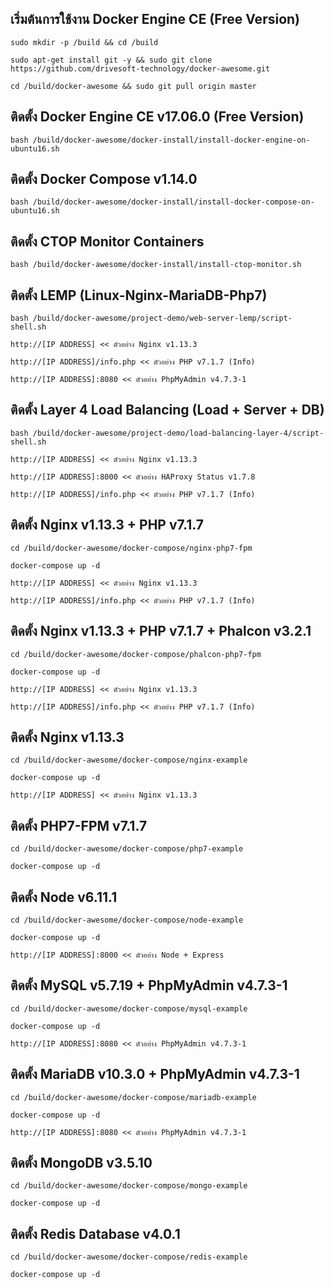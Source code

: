 เริ่มต้นการใช้งาน Docker Engine CE (Free Version)
---------------------------------------------------

```
sudo mkdir -p /build && cd /build

sudo apt-get install git -y && sudo git clone https://github.com/drivesoft-technology/docker-awesome.git

cd /build/docker-awesome && sudo git pull origin master
```


ติดตั้ง Docker Engine CE v17.06.0 (Free Version)
---------------------------------------------------

```
bash /build/docker-awesome/docker-install/install-docker-engine-on-ubuntu16.sh
```


ติดตั้ง Docker Compose v1.14.0
---------------------------------------------------

```
bash /build/docker-awesome/docker-install/install-docker-compose-on-ubuntu16.sh
```


ติดตั้ง CTOP Monitor Containers
---------------------------------------------------

```
bash /build/docker-awesome/docker-install/install-ctop-monitor.sh
```


ติดตั้ง LEMP (Linux-Nginx-MariaDB-Php7)
---------------------------------------------------

```
bash /build/docker-awesome/project-demo/web-server-lemp/script-shell.sh
```

```
http://[IP ADDRESS] << ตัวอย่าง Nginx v1.13.3

http://[IP ADDRESS]/info.php << ตัวอย่าง PHP v7.1.7 (Info) 

http://[IP ADDRESS]:8080 << ตัวอย่าง PhpMyAdmin v4.7.3-1
```



ติดตั้ง Layer 4 Load Balancing (Load + Server + DB)
---------------------------------------------------

```
bash /build/docker-awesome/project-demo/load-balancing-layer-4/script-shell.sh
```

```
http://[IP ADDRESS] << ตัวอย่าง Nginx v1.13.3

http://[IP ADDRESS]:8000 << ตัวอย่าง HAProxy Status v1.7.8

http://[IP ADDRESS]/info.php << ตัวอย่าง PHP v7.1.7 (Info) 
```


ติดตั้ง Nginx v1.13.3 + PHP v7.1.7
---------------------------------------------------

```
cd /build/docker-awesome/docker-compose/nginx-php7-fpm

docker-compose up -d
```

```
http://[IP ADDRESS] << ตัวอย่าง Nginx v1.13.3

http://[IP ADDRESS]/info.php << ตัวอย่าง PHP v7.1.7 (Info) 
```


ติดตั้ง Nginx v1.13.3 + PHP v7.1.7 + Phalcon v3.2.1
---------------------------------------------------

```
cd /build/docker-awesome/docker-compose/phalcon-php7-fpm

docker-compose up -d
```

```
http://[IP ADDRESS] << ตัวอย่าง Nginx v1.13.3

http://[IP ADDRESS]/info.php << ตัวอย่าง PHP v7.1.7 (Info) 
```


ติดตั้ง Nginx v1.13.3
---------------------------------------------------

```
cd /build/docker-awesome/docker-compose/nginx-example

docker-compose up -d
```

```
http://[IP ADDRESS] << ตัวอย่าง Nginx v1.13.3
```


ติดตั้ง PHP7-FPM v7.1.7
---------------------------------------------------

```
cd /build/docker-awesome/docker-compose/php7-example

docker-compose up -d
```


ติดตั้ง Node v6.11.1
---------------------------------------------------

```
cd /build/docker-awesome/docker-compose/node-example

docker-compose up -d
```

```
http://[IP ADDRESS]:8000 << ตัวอย่าง Node + Express
```


ติดตั้ง MySQL v5.7.19 + PhpMyAdmin v4.7.3-1
---------------------------------------------------

```
cd /build/docker-awesome/docker-compose/mysql-example

docker-compose up -d
```

```
http://[IP ADDRESS]:8080 << ตัวอย่าง PhpMyAdmin v4.7.3-1
```


ติดตั้ง MariaDB v10.3.0 + PhpMyAdmin v4.7.3-1
---------------------------------------------------

```
cd /build/docker-awesome/docker-compose/mariadb-example

docker-compose up -d
```

```
http://[IP ADDRESS]:8080 << ตัวอย่าง PhpMyAdmin v4.7.3-1
```


ติดตั้ง MongoDB v3.5.10
---------------------------------------------------

```
cd /build/docker-awesome/docker-compose/mongo-example

docker-compose up -d
```


ติดตั้ง Redis Database v4.0.1
---------------------------------------------------

```
cd /build/docker-awesome/docker-compose/redis-example

docker-compose up -d
```
